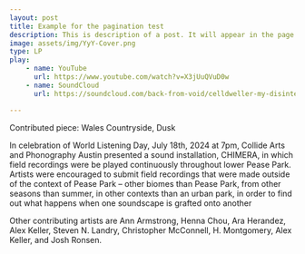```yaml
---
layout: post
title: Example for the pagination test
description: This is description of a post. It will appear in the page of it's category with the description or excerpt shown. Clicking each of them will redirect to the page of the post, the same with clicking "Read More"
image: assets/img/YyY-Cover.png
type: LP
play:
    - name: YouTube
      url: https://www.youtube.com/watch?v=X3jUuQVuD0w
    - name: SoundCloud
      url: https://soundcloud.com/back-from-void/celldweller-my-disintegration-bfv-remix

---
```

Contributed piece: Wales Countryside, Dusk

In celebration of World Listening Day, July 18th, 2024 at 7pm, Collide Arts and Phonography Austin presented a sound installation, CHIMERA, in which field recordings were be played continuously throughout lower Pease Park. Artists were encouraged to submit field recordings that were made outside of the context of Pease Park – other biomes than Pease Park, from other seasons than summer, in other contexts than an urban park, in order to find out what happens when one soundscape is grafted onto another

Other contributing artists are Ann Armstrong, Henna Chou, Ara Herandez, Alex Keller, Steven N. Landry, Christopher McConnell, H. Montgomery, Alex Keller, and Josh Ronsen.